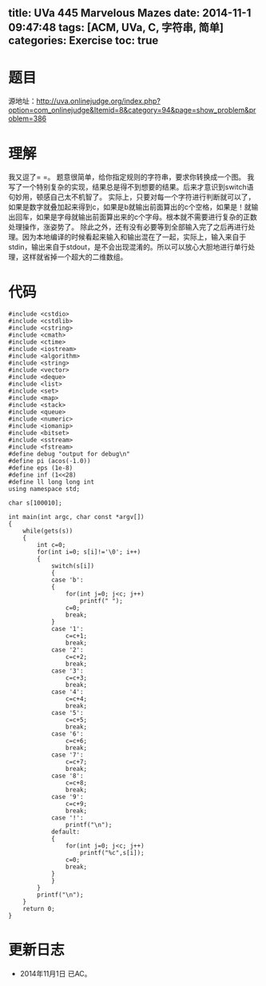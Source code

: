 title: UVa 445 Marvelous Mazes
date: 2014-11-1 09:47:48
tags: [ACM, UVa, C, 字符串, 简单]
categories: Exercise
toc: true
---
# 题目	
源地址：http://uva.onlinejudge.org/index.php?option=com_onlinejudge&Itemid=8&category=94&page=show_problem&problem=386

# 理解
我又逗了= =。
题意很简单，给你指定规则的字符串，要求你转换成一个图。
我写了一个特别复杂的实现，结果总是得不到想要的结果。后来才意识到switch语句妙用，顿感自己太不机智了。
实际上，只要对每一个字符进行判断就可以了，如果是数字就叠加起来得到c，如果是b就输出前面算出的c个空格，如果是！就输出回车，如果是字母就输出前面算出来的c个字母。根本就不需要进行复杂的正数处理操作，涨姿势了。
除此之外，还有没有必要等到全部输入完了之后再进行处理。因为本地编译的时候看起来输入和输出混在了一起，实际上，输入来自于stdin，输出来自于stdout，是不会出现混淆的。所以可以放心大胆地进行单行处理，这样就省掉一个超大的二维数组。

<!-- more -->

# 代码
```
#include <cstdio>
#include <cstdlib>
#include <cstring>
#include <cmath>
#include <ctime>
#include <iostream>
#include <algorithm>
#include <string>
#include <vector>
#include <deque>
#include <list>
#include <set>
#include <map>
#include <stack>
#include <queue>
#include <numeric>
#include <iomanip>
#include <bitset>
#include <sstream>
#include <fstream>
#define debug "output for debug\n"
#define pi (acos(-1.0))
#define eps (1e-8)
#define inf (1<<28)
#define ll long long int
using namespace std;

char s[100010];

int main(int argc, char const *argv[])
{
    while(gets(s))
    {
        int c=0;
        for(int i=0; s[i]!='\0'; i++)
        {
            switch(s[i])
            {
            case 'b':
            {
                for(int j=0; j<c; j++)
                    printf(" ");
                c=0;
                break;
            }
            case '1':
                c=c+1;
                break;
            case '2':
                c=c+2;
                break;
            case '3':
                c=c+3;
                break;
            case '4':
                c=c+4;
                break;
            case '5':
                c=c+5;
                break;
            case '6':
                c=c+6;
                break;
            case '7':
                c=c+7;
                break;
            case '8':
                c=c+8;
                break;
            case '9':
                c=c+9;
                break;
            case '!':
                printf("\n");
            default:
            {
                for(int j=0; j<c; j++)
                    printf("%c",s[i]);
                c=0;
                break;
            }
            }
        }
        printf("\n");
    }
    return 0;
}
```

# 更新日志
- 2014年11月1日 已AC。